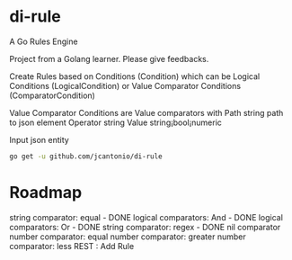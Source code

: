 # di-rule
A Go Rules Engine

Project from a Golang learner. Please give feedbacks. 

Create Rules based on Conditions (Condition) which can be
Logical Conditions (LogicalCondition) or Value Comparator Conditions (ComparatorCondition)

Value Comparator Conditions are Value comparators with 
	Path     string path to json element
	Operator string 
	Value    string¡bool¡numeric 

Input json entity

```bash
go get -u github.com/jcantonio/di-rule
```

# Roadmap
string comparator: equal        - DONE
logical comparators: And        - DONE
logical comparators: Or         - DONE
string comparator: regex        - DONE
nil comparator
number comparator: equal
number comparator: greater
number comparator: less
REST : Add Rule
